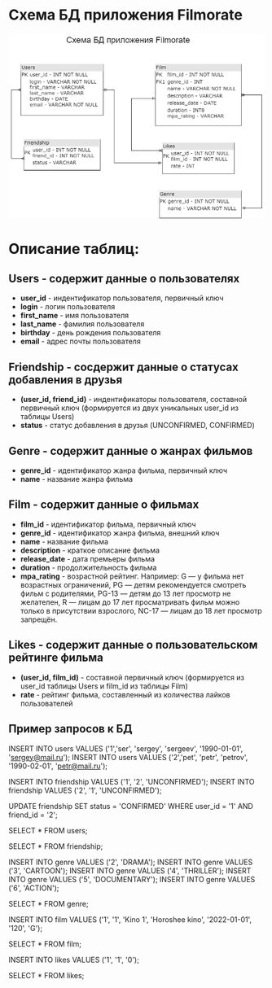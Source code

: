 # Схема БД приложения Filmorate


![Схема БД приложения Filmorate](documents/DB_filmorate_scheme_.png)

# Описание таблиц:

## Users - содержит данные о пользователях

* **user_id** - индентификатор пользователя, первичный ключ
* **login** - логин пользователя
* **first_name** - имя пользователя
* **last_name** - фамилия пользователя
* **birthday** - день рождения пользователя
* **email** - адрес почты пользователя


## Friendship - сосдержит данные о статусах добавления в друзья

* **(user_id, friend_id)** - индентификаторы пользователя, составной первичный ключ (формируется из двух уникальных user_id из таблицы Users)
* **status** - статус добавления в друзья (UNCONFIRMED, CONFIRMED)


## Genre - содержит данные о жанрах фильмов

* **genre_id** - идентификатор жанра фильма, первичный ключ
* **name** - название жанра фильма


## Film - содержит данные о фильмах

* **film_id** - идентификатор фильма, первичный ключ
* **genre_id** - идентификатор жанра фильма, внешний ключ
* **name** - название фильма
* **description** - краткое описание фильма
* **release_date** - дата премьеры фильма
* **duration** - продолжительность фильма
* **mpa_rating** - возрастной рейтинг. Например:
G — у фильма нет возрастных ограничений,
PG — детям рекомендуется смотреть фильм с родителями,
PG-13 — детям до 13 лет просмотр не желателен,
R — лицам до 17 лет просматривать фильм можно только в присутствии взрослого,
NC-17 — лицам до 18 лет просмотр запрещён.


## Likes - содержит данные о пользовательском рейтинге фильма

* **(user_id, film_id)** - составной первичный ключ (формируется из  user_id таблицы Users и film_id из таблицы Film)
* **rate** - рейтинг фильма, составленный из количества лайков пользователей


## Пример запросов к БД

INSERT INTO users VALUES ('1','ser', 'sergey', 'sergeev', '1990-01-01', 'sergey@mail.ru');
INSERT INTO users VALUES ('2','pet', 'petr', 'petrov', '1990-02-01', 'petr@mail.ru');

INSERT INTO friendship VALUES ('1', '2', 'UNCONFIRMED');
INSERT INTO friendship VALUES ('2', '1', 'UNCONFIRMED');

UPDATE friendship
SET status = 'CONFIRMED'
WHERE user_id = '1' AND friend_id = '2';

SELECT *
FROM users;

SELECT *
FROM friendship;

INSERT INTO genre VALUES ('2', 'DRAMA');
INSERT INTO genre VALUES ('3', 'CARTOON');
INSERT INTO genre VALUES ('4', 'THRILLER');
INSERT INTO genre VALUES ('5', 'DOCUMENTARY');
INSERT INTO genre VALUES ('6', 'ACTION');

SELECT *
FROM genre;

INSERT INTO film VALUES ('1', '1', 'Kino 1', 'Horoshee kino', '2022-01-01', '120', 'G');

SELECT *
FROM film;

INSERT INTO likes VALUES ('1', '1', '0');

SELECT *
FROM likes;